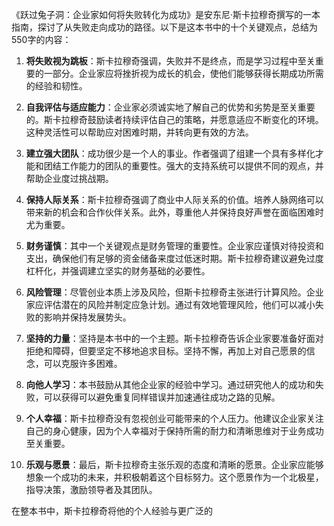 《跃过兔子洞：企业家如何将失败转化为成功》是安东尼·斯卡拉穆奇撰写的一本指南，探讨了从失败走向成功的路径。以下是这本书中的十个关键观点，总结为550字的内容：

1. **将失败视为跳板**：斯卡拉穆奇强调，失败并不是终点，而是学习过程中至关重要的一部分。企业家应将挫折视为成长的机会，使他们能够获得长期成功所需的经验和韧性。

2. **自我评估与适应能力**：企业家必须诚实地了解自己的优势和劣势是至关重要的。斯卡拉穆奇鼓励读者持续评估自己的策略，并愿意适应不断变化的环境。这种灵活性可以帮助应对困难时期，并转向更有效的方法。

3. **建立强大团队**：成功很少是一个人的事业。作者强调了组建一个具有多样化才能和团结工作能力的团队的重要性。强大的支持系统可以提供不同的观点，并帮助企业度过挑战期。

4. **保持人际关系**：斯卡拉穆奇强调了商业中人际关系的价值。培养人脉网络可以带来新的机会和合作伙伴关系。此外，尊重他人并保持良好声誉在面临困难时尤为重要。

5. **财务谨慎**：其中一个关键观点是财务管理的重要性。企业家应谨慎对待投资和支出，确保他们有足够的资金储备来度过低迷时期。斯卡拉穆奇建议避免过度杠杆化，并强调建立坚实的财务基础的必要性。

6. **风险管理**：尽管创业本质上涉及风险，但斯卡拉穆奇主张进行计算风险。企业家应评估潜在的风险并制定应急计划。通过有效地管理风险，他们可以减小失败的影响并保持发展势头。

7. **坚持的力量**：坚持是本书中的一个主题。斯卡拉穆奇告诉企业家要准备好面对拒绝和障碍，但要坚定不移地追求目标。坚持不懈，再加上对自己愿景的信念，可以克服许多困难。

8. **向他人学习**：本书鼓励从其他企业家的经验中学习。通过研究他人的成功和失败，可以获得可以避免重复同样错误并加速通往成功之路的见解。

9. **个人幸福**：斯卡拉穆奇没有忽视创业可能带来的个人压力。他建议企业家关注自己的身心健康，因为个人幸福对于保持所需的耐力和清晰思维对于业务成功至关重要。

10. **乐观与愿景**：最后，斯卡拉穆奇主张乐观的态度和清晰的愿景。企业家应能够想象一个成功的未来，并积极朝着这个目标努力。这个愿景作为一个北极星，指导决策，激励领导者及其团队。

在整本书中，斯卡拉穆奇将他的个人经验与更广泛的